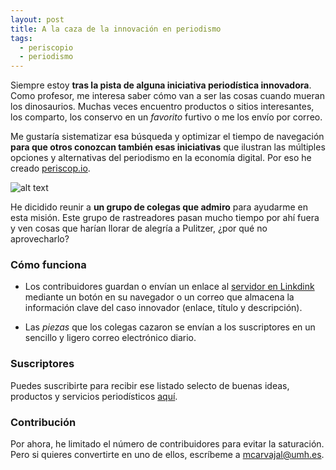 ```yaml
---
layout: post
title: A la caza de la innovación en periodismo
tags:
  - periscopio
  - periodismo
---
```

Siempre estoy **tras la pista de alguna iniciativa periodística innovadora**. Como profesor, me interesa saber cómo van a ser las cosas cuando mueran los dinosaurios. Muchas veces encuentro productos o sitios interesantes, los comparto, los conservo en un _favorito_ furtivo o me los envío por correo. 

Me gustaría sistematizar esa búsqueda y optimizar el tiempo de navegación **para que otros conozcan también esas iniciativas** que ilustran las múltiples opciones y alternativas del periodismo en la economía digital. Por eso he creado [periscop.io](http://linkydink.io/groups/periscop-io).

![alt text](https://dl.dropboxusercontent.com/u/3578704/fotos_blog_mcp/periscopio.png "Periscopio")

He dicidido reunir a **un grupo de colegas que admiro** para ayudarme en esta misión. Este grupo de rastreadores pasan mucho tiempo por ahí fuera y ven cosas que harían llorar de alegría a Pulitzer, ¿por qué no aprovecharlo?

### Cómo funciona

- Los contribuidores guardan o envían un enlace al [servidor en Linkdink](http://linkydink.io/groups/periscop-io) mediante un botón en su navegador o un correo que almacena la información clave del caso innovador (enlace, título y descripción). 

- Las _piezas_ que los colegas cazaron se envían a los suscriptores en un sencillo y ligero correo electrónico diario.

### Suscriptores

Puedes suscribirte para recibir ese listado selecto de buenas ideas, productos y servicios periodísticos [aquí](http://linkydink.io/groups/periscop-io).

### Contribución

Por ahora, he limitado el número de contribuidores para evitar la saturación. Pero si quieres convertirte en uno de ellos, escríbeme a mcarvajal@umh.es.